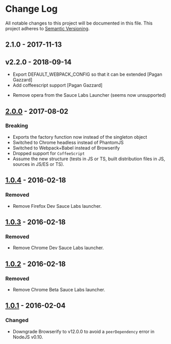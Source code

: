 # Change Log

All notable changes to this project will be documented in this file.
This project adheres to [Semantic Versioning](http://semver.org/).

## 2.1.0 - 2017-11-13

## v2.2.0 - 2018-09-14

* Export DEFAULT_WEBPACK_CONFIG so that it can be extended [Pagan Gazzard]
* Add coffeescript support [Pagan Gazzard]

- Remove opera from the Sauce Labs Launcher (seems now unsupported)

## [2.0.0] - 2017-08-02

### Breaking

- Exports the factory function now instead of the singleton object
- Switched to Chrome headless instead of PhantomJS
- Switched to Webpack+Babel instead of Browserify
- Dropped support for `CoffeeScript`
- Assume the new structure (tests in JS or TS, built distribution files in JS, sources in JS/ES or TS).

## [1.0.4] - 2016-02-18

### Removed

- Remove Firefox Dev Sauce Labs launcher.

## [1.0.3] - 2016-02-18

### Removed

- Remove Chrome Dev Sauce Labs launcher.

## [1.0.2] - 2016-02-18

### Removed

- Remove Chrome Beta Sauce Labs launcher.

## [1.0.1] - 2016-02-04

### Changed

- Downgrade Browserify to v12.0.0 to avoid a `peerDependency` error in NodeJS v0.10.

[2.0.0]: https://github.com/resin-io-modules/resin-config-karma/compare/v1.0.4...v2.0.0
[1.0.4]: https://github.com/resin-io-modules/resin-config-karma/compare/v1.0.3...v1.0.4
[1.0.3]: https://github.com/resin-io-modules/resin-config-karma/compare/v1.0.2...v1.0.3
[1.0.2]: https://github.com/resin-io-modules/resin-config-karma/compare/v1.0.1...v1.0.2
[1.0.1]: https://github.com/resin-io-modules/resin-config-karma/compare/v1.0.0...v1.0.1
